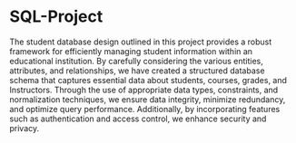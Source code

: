 # SQL-Project
The student database design outlined in this project provides a
robust framework for efficiently managing student information
within an educational institution.
By carefully considering the
various entities, attributes, and relationships, we have created a
structured database schema that captures essential data about
students, courses, grades, and Instructors. 
Through the use of
appropriate data types, constraints, and normalization techniques,
we ensure data integrity, minimize redundancy, and optimize query
performance.
Additionally, by incorporating features such as
authentication and access control, we enhance security and privacy.
